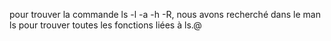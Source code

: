 pour trouver la commande ls -l -a -h -R, nous avons recherché dans le man ls pour trouver toutes les fonctions liées à ls.@
